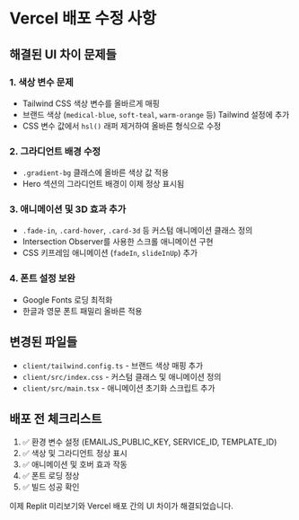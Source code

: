 # Vercel 배포 수정 사항

## 해결된 UI 차이 문제들

### 1. 색상 변수 문제
- Tailwind CSS 색상 변수를 올바르게 매핑
- 브랜드 색상 (`medical-blue`, `soft-teal`, `warm-orange` 등) Tailwind 설정에 추가
- CSS 변수 값에서 `hsl()` 래퍼 제거하여 올바른 형식으로 수정

### 2. 그라디언트 배경 수정
- `.gradient-bg` 클래스에 올바른 색상 값 적용
- Hero 섹션의 그라디언트 배경이 이제 정상 표시됨

### 3. 애니메이션 및 3D 효과 추가
- `.fade-in`, `.card-hover`, `.card-3d` 등 커스텀 애니메이션 클래스 정의
- Intersection Observer를 사용한 스크롤 애니메이션 구현
- CSS 키프레임 애니메이션 (`fadeIn`, `slideInUp`) 추가

### 4. 폰트 설정 보완
- Google Fonts 로딩 최적화
- 한글과 영문 폰트 패밀리 올바른 적용

## 변경된 파일들
- `client/tailwind.config.ts` - 브랜드 색상 매핑 추가
- `client/src/index.css` - 커스텀 클래스 및 애니메이션 정의
- `client/src/main.tsx` - 애니메이션 초기화 스크립트 추가

## 배포 전 체크리스트
1. ✅ 환경 변수 설정 (EMAILJS_PUBLIC_KEY, SERVICE_ID, TEMPLATE_ID)
2. ✅ 색상 및 그라디언트 정상 표시
3. ✅ 애니메이션 및 호버 효과 작동
4. ✅ 폰트 로딩 정상
5. ✅ 빌드 성공 확인

이제 Replit 미리보기와 Vercel 배포 간의 UI 차이가 해결되었습니다.